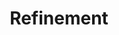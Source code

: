 ---
title: Refinement
excerpt: |
  As they say, "the devil is in the details".  During refinement, we put the finishing touches on each deliverable.
  The solutions prototyped in the ideation phase are fine-tuned for output as finished products.
  
description: |
  Once we have reached the refinement stage we have tested our hypotheses and decided on final deliverables.
  Here we put the finishing touches on all the deliverables.
  
---